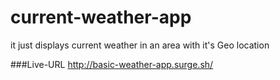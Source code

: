 # current-weather-app
it just displays current weather in an area with it's Geo location

###Live-URL
http://basic-weather-app.surge.sh/
